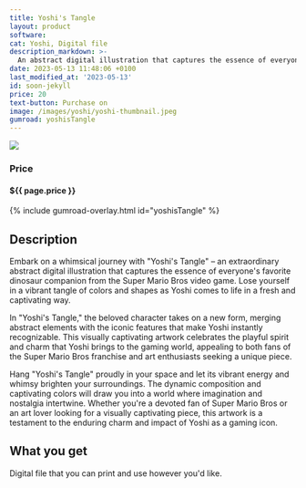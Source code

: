 ```yaml
---
title: Yoshi's Tangle
layout: product
software: 
cat: Yoshi, Digital file
description_markdown: >-
  An abstract digital illustration that captures the essence of everyone's favorite dinosaur companion, Yoshi, from the Super Mario Bros.
date: 2023-05-13 11:48:06 +0100
last_modified_at: '2023-05-13'
id: soon-jekyll
price: 20
text-button: Purchase on
image: /images/yoshi/yoshi-thumbnail.jpeg
gumroad: yoshisTangle
---
```

<a href="https://wooley.gumroad.com/l/yoshisTangle" class="no-underline pv2 grow db"><img class="w-100" src="{{site.baseurl}}/images/yoshi/yoshi-mock.png"></a>

### Price
<h4 itemprop="priceCurrency" content="USD">$<span itemprop="price" content="{{ page.price }}">{{ page.price }}</span></h4>

{% include gumroad-overlay.html id="yoshisTangle" %}

## Description
Embark on a whimsical journey with "Yoshi's Tangle" – an extraordinary abstract digital illustration that captures the essence of everyone's favorite dinosaur companion from the Super Mario Bros video game. Lose yourself in a vibrant tangle of colors and shapes as Yoshi comes to life in a fresh and captivating way.

In "Yoshi's Tangle," the beloved character takes on a new form, merging abstract elements with the iconic features that make Yoshi instantly recognizable. This visually captivating artwork celebrates the playful spirit and charm that Yoshi brings to the gaming world, appealing to both fans of the Super Mario Bros franchise and art enthusiasts seeking a unique piece.

Hang "Yoshi's Tangle" proudly in your space and let its vibrant energy and whimsy brighten your surroundings. The dynamic composition and captivating colors will draw you into a world where imagination and nostalgia intertwine. Whether you're a devoted fan of Super Mario Bros or an art lover looking for a visually captivating piece, this artwork is a testament to the enduring charm and impact of Yoshi as a gaming icon.

## What you get

Digital file that you can print and use however you'd like.